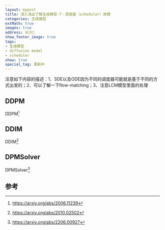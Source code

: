 ```yaml
---
layout: mypost
title: 深入浅出了解生成模型-7：调度器（scheduler）原理
categories: 生成模型
extMath: true
images: true
address: 长沙🌷
show_footer_image: true
tags:
- 生成模型
- diffusion model
- scheduler
show: true
special_tag: 更新中
---
```


注意如下内容的描述：1、SDE以及ODE因为不同的调度器可能就是基于不同的方式出发的；2、可以了解一下flow-matching；3、注意LCM模型里面的处理
## DDPM
DDPM[^2]

## DDIM
DDIM[^1]

## DPMSolver
DPMSolver[^3]

## 参考
[^1]:https://arxiv.org/abs/2010.02502
[^2]:https://arxiv.org/abs/2006.11239
[^3]:https://arxiv.org/abs/2206.00927